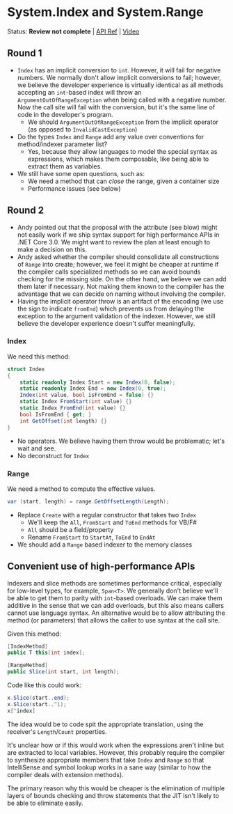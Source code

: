 # System.Index and System.Range

Status: **Review not complete** | 
[API Ref](https://github.com/dotnet/corefx/issues/34076) |
[Video](https://www.youtube.com/watch?v=NYliXLGGBwc)

## Round 1

* `Index` has an implicit conversion to `int`. However, it will fail for
  negative numbers. We normally don't allow implicit conversions to fail;
  however, we believe the developer experience is virtually identical as all
  methods accepting an `int`-based index will throw an
  `ArgumentOutOfRangeException` when being called with a negative number. Now
  the call site will fail with the conversion, but it's the same line of code in
  the developer's program.
    - We should `ArgumentOutOfRangeException` from the implicit operator (as
      opposed to `InvalidCastException`)
* Do the types `Index` and `Range` add any value over conventions for
  method/indexer parameter list?
    - Yes, because they allow languages to model the special syntax as
      expressions, which makes them composable, like being able to extract them
      as variables.
* We still have some open questions, such as:
    - We need a method that can *close* the range, given a container size
    - Performance issues (see below)

## Round 2

* Andy pointed out that the proposal with the attribute (see blow) might not
  easily work if we ship syntax support for high performance APIs in .NET Core
  3.0. We might want to review the plan at least enough to make a decision on
  this.
* Andy asked whether the compiler should consolidate all constructions of
  `Range` into create; however, we feel it might be cheaper at runtime if the
  compiler calls specialized methods so we can avoid bounds checking for the
  missing side. On the other hand, we believe we can add them later if
  necessary. Not making them known to the compiler has the advantage that we can
  decide on naming without involving the compiler.
* Having the implicit operator throw is an artifact of the encoding (we use the
  sign to indicate `fromEnd`) which prevents us from delaying the exception to
  the argument validation of the indexer. However, we still believe the
  developer experience doesn't suffer meaningfully.

### Index

We need this method:

```C#
struct Index
{
    static readonly Index Start = new Index(0, false);
    static readonly Index End = new Index(0, true);
    Index(int value, bool isFromEnd = false) {}
    static Index FromStart(int value) {}
    static Index FromEnd(int value) {}
    bool IsFromEnd { get; }
    int GetOffset(int length) {}
}
```

* No operators. We believe having them throw would be problematic; let's wait
  and see.
* No deconstruct for `Index`

### Range

We need a method to compute the effective values.

```C#
var (start, length) = range.GetOffsetLength(Length);
```

* Replace `Create` with a regular constructor that takes two `Index`
    - We'll keep the `All`, `FromStart` and `ToEnd` methods for VB/F#
    - `All` should be a field/property
    - Rename `FromStart` to `StartAt`, `ToEnd` to `EndAt`
* We should add a `Range` based indexer to the memory classes

## Convenient use of high-performance APIs

Indexers and slice methods are sometimes performance critical, especially for
low-level types, for example, `Span<T>`. We generally don't believe we'll be
able to get them to parity with `int`-based overloads. We can make them additive
in the sense that we can add overloads, but this also means callers cannot use
language syntax. An alternative would be to allow attributing the method (or
parameters) that allows the caller to use syntax at the call site.

Given this method:

```C#
[IndexMethod]
public T this[int index];

[RangeMethod]
public Slice(int start, int length);
```

Code like this could work:

```C#
x.Slice(start..end);
x.Slice(start..^1);
x[^index]
```

The idea would be to code spit the appropriate translation, using the receiver's
`Length`/`Count` properties.

It's unclear how or if this would work when the expressions aren't inline but
are extracted to local variables. However, this probably require the compiler to
synthesize appropriate members that take `Index` and `Range` so that
IntelliSense and symbol lookup works in a sane way (similar to how the compiler
deals with extension methods).

The primary reason why this would be cheaper is the elimination of multiple
layers of bounds checking and throw statements that the JIT isn't likely to be
able to eliminate easily.